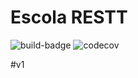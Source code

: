 # Escola RESTT

![build-badge](https://travis-ci.org/momanhaes/escola-rest.svg?branch=master)
![codecov](https://codecov.io/gh/momanhaes/escola-rest/branch/master/graph/badge.svg)

#v1